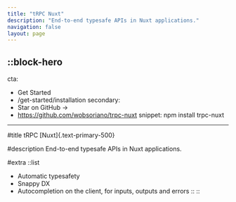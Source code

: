 ```yaml
---
title: "tRPC Nuxt"
description: "End-to-end typesafe APIs in Nuxt applications."
navigation: false
layout: page
---
```


::block-hero
---
cta:
  - Get Started
  - /get-started/installation
secondary:
  - Star on GitHub ->
  - https://github.com/wobsoriano/trpc-nuxt
snippet: npm install trpc-nuxt
---

#title
tRPC [Nuxt]{.text-primary-500}

#description
End-to-end typesafe APIs in Nuxt applications. 

#extra
  ::list
  - Automatic typesafety 
  - Snappy DX
  - Autocompletion on the client, for inputs, outputs and errors
  ::
::
